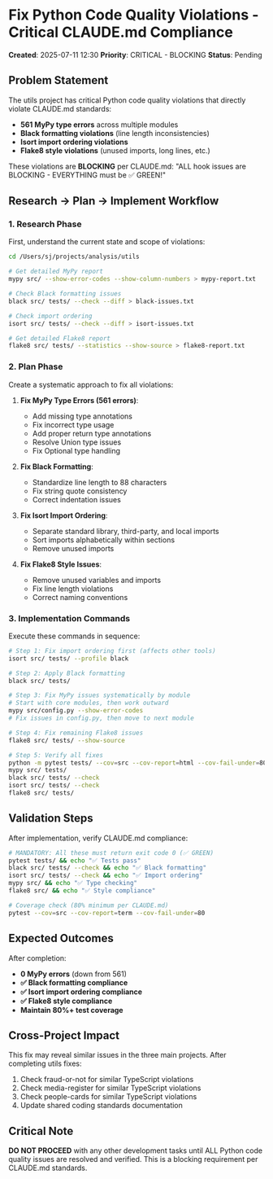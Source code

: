 # Fix Python Code Quality Violations - Critical CLAUDE.md Compliance

**Created**: 2025-07-11 12:30
**Priority**: CRITICAL - BLOCKING
**Status**: Pending

## Problem Statement

The utils project has critical Python code quality violations that directly violate CLAUDE.md standards:
- **561 MyPy type errors** across multiple modules
- **Black formatting violations** (line length inconsistencies)
- **Isort import ordering violations** 
- **Flake8 style violations** (unused imports, long lines, etc.)

These violations are **BLOCKING** per CLAUDE.md: "ALL hook issues are BLOCKING - EVERYTHING must be ✅ GREEN!"

## Research → Plan → Implement Workflow

### 1. Research Phase
First, understand the current state and scope of violations:

```bash
cd /Users/sj/projects/analysis/utils

# Get detailed MyPy report
mypy src/ --show-error-codes --show-column-numbers > mypy-report.txt

# Check Black formatting issues
black src/ tests/ --check --diff > black-issues.txt

# Check import ordering
isort src/ tests/ --check --diff > isort-issues.txt

# Get detailed Flake8 report
flake8 src/ tests/ --statistics --show-source > flake8-report.txt
```

### 2. Plan Phase
Create a systematic approach to fix all violations:

1. **Fix MyPy Type Errors (561 errors)**:
   - Add missing type annotations
   - Fix incorrect type usage
   - Add proper return type annotations
   - Resolve Union type issues
   - Fix Optional type handling

2. **Fix Black Formatting**:
   - Standardize line length to 88 characters
   - Fix string quote consistency
   - Correct indentation issues

3. **Fix Isort Import Ordering**:
   - Separate standard library, third-party, and local imports
   - Sort imports alphabetically within sections
   - Remove unused imports

4. **Fix Flake8 Style Issues**:
   - Remove unused variables and imports
   - Fix line length violations
   - Correct naming conventions

### 3. Implementation Commands

Execute these commands in sequence:

```bash
# Step 1: Fix import ordering first (affects other tools)
isort src/ tests/ --profile black

# Step 2: Apply Black formatting
black src/ tests/

# Step 3: Fix MyPy issues systematically by module
# Start with core modules, then work outward
mypy src/config.py --show-error-codes
# Fix issues in config.py, then move to next module

# Step 4: Fix remaining Flake8 issues
flake8 src/ tests/ --show-source

# Step 5: Verify all fixes
python -m pytest tests/ --cov=src --cov-report=html --cov-fail-under=80
mypy src/ tests/
black src/ tests/ --check
isort src/ tests/ --check
flake8 src/ tests/
```

## Validation Steps

After implementation, verify CLAUDE.md compliance:

```bash
# MANDATORY: All these must return exit code 0 (✅ GREEN)
pytest tests/ && echo "✅ Tests pass"
black src/ tests/ --check && echo "✅ Black formatting"
isort src/ tests/ --check && echo "✅ Import ordering"
mypy src/ && echo "✅ Type checking"
flake8 src/ && echo "✅ Style compliance"

# Coverage check (80% minimum per CLAUDE.md)
pytest --cov=src --cov-report=term --cov-fail-under=80
```

## Expected Outcomes

After completion:
- **0 MyPy errors** (down from 561)
- **✅ Black formatting compliance**
- **✅ Isort import ordering compliance**
- **✅ Flake8 style compliance**
- **Maintain 80%+ test coverage**

## Cross-Project Impact

This fix may reveal similar issues in the three main projects. After completing utils fixes:
1. Check fraud-or-not for similar TypeScript violations
2. Check media-register for similar TypeScript violations  
3. Check people-cards for similar TypeScript violations
4. Update shared coding standards documentation

## Critical Note

**DO NOT PROCEED** with any other development tasks until ALL Python code quality issues are resolved and verified. This is a blocking requirement per CLAUDE.md standards.